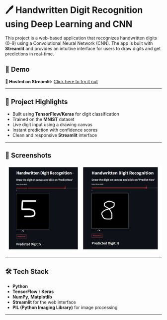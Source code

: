 # 🖊️ Handwritten Digit Recognition using Deep Learning and CNN

This project is a web-based application that recognizes handwritten digits (0–9) using a Convolutional Neural Network (CNN). The app is built with **Streamlit** and provides an intuitive interface for users to draw digits and get predictions in real-time.

## 🚀 Demo

**🔗 Hosted on Streamlit:** [Click here to try it out](https://YOUR-STREAMLIT-APP-LINK)

---

## 🧠 Project Highlights

- Built using **TensorFlow/Keras** for digit classification
- Trained on the **MNIST** dataset
- Live digit input using a drawing canvas
- Instant prediction with confidence scores
- Clean and responsive **Streamlit** interface

---

## 📸 Screenshots

<img src="screenshots/image.png" width="600">

---

## 🛠️ Tech Stack

- **Python**
- **TensorFlow** / **Keras**
- **NumPy**, **Matplotlib**
- **Streamlit** for the web interface
- **PIL (Python Imaging Library)** for image processing

---


